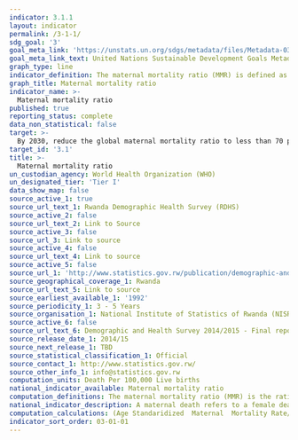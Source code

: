 ```yaml
---
indicator: 3.1.1
layout: indicator
permalink: /3-1-1/
sdg_goal: '3'
goal_meta_link: 'https://unstats.un.org/sdgs/metadata/files/Metadata-03-01-01.pdf'
goal_meta_link_text: United Nations Sustainable Development Goals Metadata (pdf 894kB)
graph_type: line
indicator_definition: The maternal mortality ratio (MMR) is defined as the number of maternal deaths during a given time period per 100,000 live births during the same time period. It depicts the risk of maternal death relative to the number of live births and essentially captures the risk of death in a single pregnancy or a single live birth. 
graph_title: Maternal mortality ratio
indicator_name: >-
  Maternal mortality ratio
published: true
reporting_status: complete
data_non_statistical: false
target: >-
  By 2030, reduce the global maternal mortality ratio to less than 70 per 100,000 live births
target_id: '3.1'
title: >-
  Maternal mortality ratio
un_custodian_agency: World Health Organization (WHO)
un_designated_tier: 'Tier I'
data_show_map: false
source_active_1: true
source_url_text_1: Rwanda Demographic Health Survey (RDHS)
source_active_2: false
source_url_text_2: Link to Source
source_active_3: false
source_url_3: Link to source
source_active_4: false
source_url_text_4: Link to source
source_active_5: false
source_url_1: 'http://www.statistics.gov.rw/publication/demographic-and-health-survey-20142015-final-report'
source_geographical_coverage_1: Rwanda
source_url_text_5: Link to source
source_earliest_available_1: '1992'
source_periodicity_1: 3 - 5 Years
source_organisation_1: National Institute of Statistics of Rwanda (NISR)
source_active_6: false
source_url_text_6: Demographic and Health Survey 2014/2015 - Final report
source_release_date_1: 2014/15
source_next_release_1: TBD
source_statistical_classification_1: Official
source_contact_1: http://www.statistics.gov.rw/
source_other_info_1: info@statistics.gov.rw
computation_units: Death Per 100,000 Live births 
national_indicator_available: Maternal mortality ratio  
computation_definitions: The maternal mortality ratio (MMR) is the ratio of the number of maternal deaths during a given time period per 100,000 live births during the same time period. 
national_indicator_description: A maternal death refers to a female death from any cause related to or aggravated by pregnancy or its management (excluding accidental or incidental causes) during pregnancy and childbirth or within 42 days of termination of pregnancy, irrespective of the duration and site of the pregnancy. The time reference for MMR is five years period preceding the survey dates.
computation_calculations: (Age Standaridized  Maternal  Mortality Rate/General Fertility Rate)* 100,000  national_geographical_coverage: Rwanda
indicator_sort_order: 03-01-01
---
```

